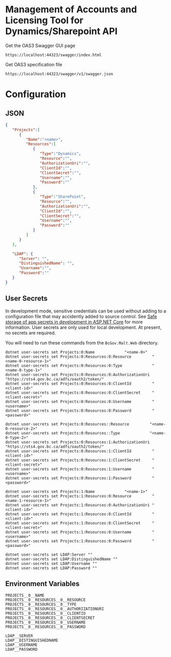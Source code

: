 # Management of Accounts and Licensing Tool for Dynamics/Sharepoint API

Get the OAS3 Swagger GUI page

```
https://localhost:44323/swagger/index.html
```

Get OAS3 specification file

```
https://localhost:44323/swagger/v1/swagger.json
```

# Configuration

## JSON

```json
{
   "Projects":[
      {
         "Name":"<name>",
         "Resources":[
            {
               "Type":"Dynamics",
               "Resource":"",
               "AuthorizationUri":"",
               "ClientId":"",
               "ClientSecret":"",
               "Username":"",
               "Password":""
            },
            {
               "Type":"SharePoint",
               "Resource":"",
               "AuthorizationUri":"",
               "ClientId":"",
               "ClientSecret":"",
               "Username":"",
               "Password":""
            }
         ]
      }
   ],

   "LDAP": {
      "Server": "",
      "DistinguishedName": "",
      "Username":"",
      "Password":""
   }
}
```

## User Secrets

In development mode, sensitive credentials can be used without adding to a configuration file that may accidently added
to source control. See [Safe storage of app secrets in development in ASP.NET Core](https://docs.microsoft.com/en-us/aspnet/core/security/app-secrets?view=aspnetcore-3.1&tabs=windows)
for more information. User secrets are only used for local development. At present, no secrets are required.

You will need to run these commands from the `BcGov.Malt.Web` directory.

```
dotnet user-secrets set Projects:0:Name             "<name-0>"
dotnet user-secrets set Projects:0:Resources:0:Resource         "<name-0-resource-1>"
dotnet user-secrets set Projects:0:Resources:0:Type             "<name-0-type-1>"
dotnet user-secrets set Projects:0:Resources:0:AuthorizationUri "https://sts4.gov.bc.ca/adfs/oauth2/token/"
dotnet user-secrets set Projects:0:Resources:0:ClientId         "<client-id>"
dotnet user-secrets set Projects:0:Resources:0:ClientSecret     "<client-secret>"
dotnet user-secrets set Projects:0:Resources:0:Username         "<username>"
dotnet user-secrets set Projects:0:Resources:0:Password         "<password>"

dotnet user-secrets set Projects:0:Resources::Resource         "<name-0-resource-2>"
dotnet user-secrets set Projects:0:Resources::Type             "<name-0-type-2>"
dotnet user-secrets set Projects:0:Resources:1:AuthorizationUri "https://sts4.gov.bc.ca/adfs/oauth2/token/"
dotnet user-secrets set Projects:0:Resources:1:ClientId         "<client-id>"
dotnet user-secrets set Projects:0:Resources:1:ClientSecret     "<client-secret>"
dotnet user-secrets set Projects:0:Resources:1:Username         "<username>"
dotnet user-secrets set Projects:0:Resources:1:Password         "<password>"

dotnet user-secrets set Projects:1:Name             "<name-1>"
dotnet user-secrets set Projects:1:Resources:0:Resource         "<name-1-resource-1>"
dotnet user-secrets set Projects:1:Resources:0:AuthorizationUri "<client-id>"
dotnet user-secrets set Projects:1:Resources:0:ClientId         "<client-id>"
dotnet user-secrets set Projects:1:Resources:0:ClientSecret     "<client-secret>"
dotnet user-secrets set Projects:1:Resources:0:Username         "<username>"
dotnet user-secrets set Projects:1:Resources:0:Password         "<password>"

dotnet user-secrets set LDAP:Server ""
dotnet user-secrets set LDAP:DistinguishedName ""
dotnet user-secrets set LDAP:Username ""
dotnet user-secrets set LDAP:Password ""
```

## Environment Variables

```
PROJECTS__0__NAME
PROJECTS__0__RESOURCES__0__RESOURCE
PROJECTS__0__RESOURCES__0__TYPE
PROJECTS__0__RESOURCES__0__AUTHORIZATIONURI
PROJECTS__0__RESOURCES__0__CLIENTID        
PROJECTS__0__RESOURCES__0__CLIENTSECRET    
PROJECTS__0__RESOURCES__0__USERNAME        
PROJECTS__0__RESOURCES__0__PASSWORD        

LDAP__SERVER
LDAP__DISTINGUISHEDNAME
LDAP__USERNAME
LDAP__PASSWORD

```
